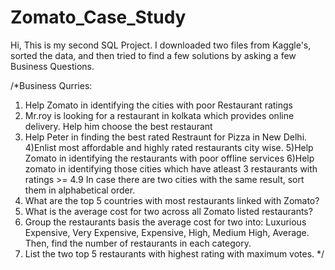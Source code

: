 # Zomato_Case_Study
Hi, This is my second SQL Project. I downloaded two files from Kaggle's, sorted the data, and then tried to find a few solutions by asking a few Business Questions. 

/*Business Qurries: 
1) Help Zomato in identifying the cities with poor Restaurant ratings
2) Mr.roy is looking for a restaurant in kolkata which provides online 
delivery. Help him choose the best restaurant
3) Help Peter in finding the best rated Restraunt for Pizza in New Delhi.
4)Enlist most affordable and highly rated restaurants city wise.
5)Help Zomato in identifying the restaurants with poor offline services
6)Help zomato in identifying those cities which have atleast 3 restaurants with ratings >= 4.9
  In case there are two cities with the same result, sort them in alphabetical order.
7) What are the top 5 countries with most restaurants linked with Zomato?
8) What is the average cost for two across all Zomato listed restaurants? 
9) Group the restaurants basis the average cost for two into: 
Luxurious Expensive, Very Expensive, Expensive, High, Medium High, Average. 
Then, find the number of restaurants in each category. 
10) List the two top 5 restaurants with highest rating with maximum votes. 
*/

